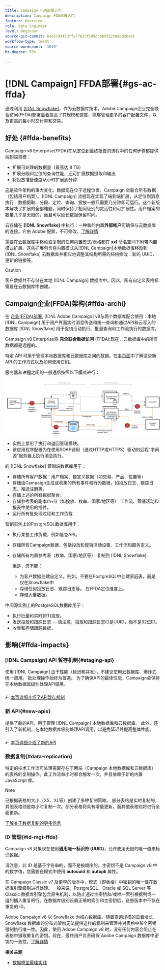 ```yaml
---
title: Campaign FDA部署入门
description: Campaign FDA部署入门
feature: Overview
role: Data Engineer
level: Beginner
source-git-commit: 6de5c93453ffa7761cf185dcbb9f1210abd26a0c
workflow-type: tm+mt
source-wordcount: '1019'
ht-degree: 53%

---
```


# [!DNL Campaign] FFDA部署{#gs-ac-ffda}

通过利用 [[!DNL Snowflake]](https://www.snowflake.com/)，作为云数据库技术，Adobe Campaign企业完全联合访问(FFDA)部署显着提高了其规模和速度，能够管理更多的客户配置文件，以及更高的每小时交付率和交易。

## 好处 {#ffda-benefits}

Campaign v8 Enterprise(FFDA)在从定位到最终报告的流程中的任何步骤都提供端到端规模：

* 扩展可处理的数据量（最高达 8 TB）
* 扩展分段和定位的查询性能，还可扩展数据摄取和输出
* 将投放准备速度从小时扩展到分钟

这是软件架构的重大变化。数据现在位于远程位置，Campaign 会联合所有数据（包括用户档案）。[!DNL Campaign] 流程现在实现了端到端扩展，从定位到消息执行：数据摄取、分段、定位、查询、投放一般只需要几分钟即可运行。这个新版本解决了扩展的全部难题，同时保持了相同级别的灵活性和可扩展性。用户档案的数量几乎是无限的，而且可以延长数据保留时间。

云存储在 **[!DNL Snowflake]** 中执行：一种新的内置&#x200B;**外部帐户**&#x200B;可确保与云数据库的连接。它由 Adobe 配置，不可修改。[了解详情](../config/external-accounts.md)

需要在云数据库中移动或复制的任何内置模式/表格都在 **xxl** 命名空间下附带内置模式扩展。这些扩展包含将内置模式从[!DNL Campaign]本地数据库移动到 [!DNL Snowflake] 云数据库并相应地调整其结构所需的任何修改：新的 UUID、更新的链接等。

>[!CAUTION]
>
> 客户数据并不存储在本地 [!DNL Campaign] 数据库中。因此，所有自定义表格都需要在云数据库中创建。

## Campaign企业(FFDA)架构{#ffda-archi}

在 [企业(FFDA)部署](../architecture/enterprise-deployment.md), [!DNL Adobe Campaign] v8与两个数据库配合使用：本地 [!DNL Campaign] 用于用户界面实时消息传送和统一查询和通过API和云写入的数据库 [!DNL Snowflake] 用于促销活动执行、批量查询和工作流执行的数据库。

Campaign v8 Enterprise将 **完全联合数据访问** (FFDA):现在，云数据库中的所有数据都是远程的。

特定 API 可用于管理本地数据库和云数据库之间的数据。在[本页面](new-apis.md)中了解这些新 API 的工作方式以及如何使用它们。

服务器和进程之间的一般通信按照以下模式进行：

![](assets/architecture.png)

* 实例上禁用了执行和退回管理模块。
* 该应用程序配置为在使用SOAP调用（通过HTTP或HTTPS）驱动的远程“中间源”服务器上执行消息执行。

的 [!DNL Snowflake] 营销端数据库用于：

* 存储所有客户数据：用户档案、自定义数据（如交易、产品、位置等）
* 存储由Campaign生成或收集的所有事件和行为数据，如投放日志、跟踪日志、推送注册等。
* 存储上述的所有数据聚合。
* 存储参考表的副本(h+1)（如投放、枚举、国家/地区等） 工作流、营销活动和报表中使用的插件。
* 运行所有批处理过程和工作负载


营销实例上的PostgreSQL数据库用于：

* 执行某些工作负载，例如低卷API。
* 存储所有Campaign数据，包括投放和促销活动设置、工作流和服务定义。
* 存储所有内置参考表（枚举、国家/地区等） 复制到 [!DNL Snowflake].

   但是，您不能：
   * 为客户数据创建自定义，例如，不要在PostgreSQL中创建家庭表，而是仅在Snowflake中
   * 存储任何投放日志、跟踪日志等。 在FFDA定位维度上。
   * 存储大量数据。


中间源实例上的PostgreSQL数据库用于：

* 执行批量和实时(RT)投放。
* 发送投放和跟踪日志 — 请注意，投放和跟踪日志ID是UUID，而不是32位ID。
* 收集和存储跟踪数据。


## 影响{#ffda-impacts}

### [!DNL Campaign] API 暂存机制{#staging-api}

使用 [!DNL Campaign] 由于性能（延迟和并发），不建议使用云数据库、爆炸式统一调用。 批处理操作始终为首选。 为了确保API的最佳性能，Campaign会保持在本地数据库级别处理API调用。

![](../assets/do-not-localize/glass.png) [本页详细介绍了API暂存机制](staging.md)

### 新 API{#new-apis}

提供了新的API，用于管理 [!DNL Campaign] 本地数据库和云数据库。 此外，还引入了新机制，在本地数据库级别处理API调用，以避免延迟并提高整体性能。

![](../assets/do-not-localize/glass.png) [本页详细介绍了新的API](new-apis.md)


### 数据复制{#data-replication}

特定的技术工作流可处理需要存在于两端（Campaign 本地数据库和云数据库）的表格的复制操作。此工作流每小时都会触发一次，并且依赖于新的内置 JavaScript 库。

>[!NOTE]
>
> 已根据表格的大小（XS、XL等）创建了多种复制策略。
> 部分表格是实时复制的，其他表格则是每小时复制一次。部分表格将具有增量更新，而其他表格则将进行全面更新。

[了解关于数据复制的更多信息](replication.md)

### ID 管理{#id-mgt-ffda}

Campaign v8 对象现在使用&#x200B;**通用唯一标识符 (UUID)**，允许使用无限的唯一值来标识数据。

请注意，此 ID 是基于字符串的，而不是按顺序的。主密钥不是 Campaign v8 中的数字值，您需要在模式中使用 **autouuid** 和 **autopk** 属性。

在 Campaign Classic v7 及更早的版本中，模式（即表格）中密钥的唯一性在数据库引擎级别进行处理。一般来说，PostgreSQL、Oracle 或 SQL Server 等 Classic 数据库引擎包含原生机制，以防止通过主密钥和/或唯一索引根据列或一组列插入重复的行。在数据库级别设置正确的索引和主密钥后，这些版本中不存在重复的 ID。

Adobe Campaign v8 以 Snowflake 为核心数据库。随着查询规模的显着增长，Snowflake 数据库的分布式架构无法提供这样的机制来管理并对表格中某个密钥强制执行唯一性。因此，使用 Adobe Campaign v8 时，没有任何内容会阻止在表格中摄取重复的密钥。现在，最终用户负责确保 Adobe Campaign 数据库中密钥的一致性。[了解详情](keys.md)

**相关主题**

* [数据模型最佳实践](../dev/datamodel-best-practices.md)
